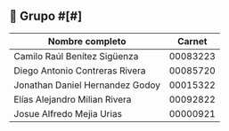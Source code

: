 
## 👥 Grupo #[#]

| Nombre completo                            | Carnet    |
|--------------------------------------------|-----------|
| Camilo Raúl Benítez Sigüenza               | 00083223  |
| Diego Antonio Contreras Rivera             | 00085720  |
| Jonathan Daniel Hernandez Godoy            | 00015322  |
| Elías Alejandro Milian Rivera              | 00092822  |
| Josue Alfredo Mejia Urias                  | 00000921  |
